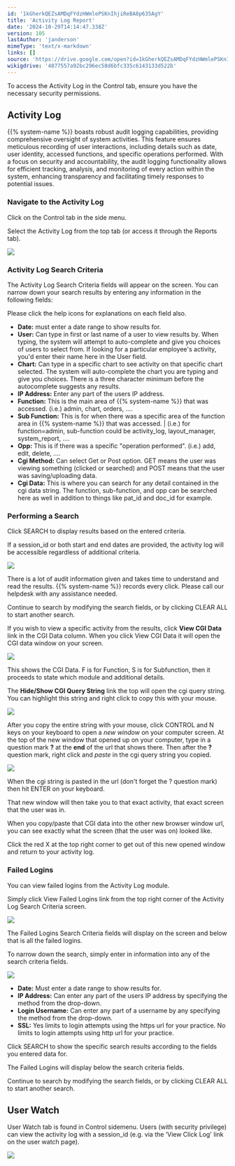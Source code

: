 ```yaml
---
id: '1kGherkQEZsAMDqFYdzHWmlePSKnIhjiReBA8p635AgY'
title: 'Activity Log Report'
date: '2024-10-29T14:14:47.338Z'
version: 105
lastAuthor: 'janderson'
mimeType: 'text/x-markdown'
links: []
source: 'https://drive.google.com/open?id=1kGherkQEZsAMDqFYdzHWmlePSKnIhjiReBA8p635AgY'
wikigdrive: '4877557a92bc296ec58d6bfc335c6143133d522b'
---
```

To access the Activity Log in the Control tab, ensure you have the necessary security permissions.

## Activity Log

{{% system-name %}} boasts robust audit logging capabilities, providing comprehensive oversight of system activities. This feature ensures meticulous recording of user interactions, including details such as date, user identity, accessed functions, and specific operations performed. With a focus on security and accountability, the audit logging functionality allows for efficient tracking, analysis, and monitoring of every action within the system, enhancing transparency and facilitating timely responses to potential issues.

### Navigate to the Activity Log

Click on the Control tab in the side menu.

Select the Activity Log from the top tab (or access it through the Reports tab).

![](../activity-log-report.assets/7474b2e06ee53d375a6caaec2af7da97.png)

### Activity Log Search Criteria

The Activity Log Search Criteria fields will appear on the screen. You can narrow down your search results by entering any information in the following fields:

Please click the help icons for explanations on each field also.

* <strong>Date:</strong> must enter a date range to show results for.
* <strong>User:</strong> Can type in first or last name of a user to view results by. When typing, the system will attempt to auto-complete and give you choices of users to select from. If looking for a particular employee's activity, you'd enter their name here in the User field.
* <strong>Chart:</strong> Can type in a specific chart to see activity on that specific chart selected. The system will auto-complete the chart you are typing and give you choices. There is a three character minimum before the autocomplete suggests any results.
* <strong>IP Address:</strong> Enter any part of the users IP address.
* <strong>Function:</strong> This is the main area of {{% system-name %}} that was accessed. (i.e.) admin, chart, orders, ….
* <strong>Sub Function:</strong> This is for when there was a specific area of the function area in {{% system-name %}} that was accessed. | (i.e.) for function=admin, sub-function could be activity_log, layout_manager, system_report, ….
* <strong>Opp:</strong> This is if there was a specific "operation performed". (i.e.) add, edit, delete, ….
* <strong>Cgi Method:</strong> Can select Get or Post option. GET means the user was viewing something (clicked or searched) and POST means that the user was saving/uploading data.
* <strong>Cgi Data:</strong> This is where you can search for any detail contained in the cgi data string. The function, sub-function, and opp can be searched here as well in addition to things like pat_id and doc_id for example.

### Performing a Search

Click SEARCH to display results based on the entered criteria.

If a session_id or both start and end dates are provided, the activity log will be accessible regardless of additional criteria.

![](../activity-log-report.assets/0414b7210cc22d3abf4033d93d920c11.png)

There is a lot of audit information given and takes time to understand and read the results. {{% system-name %}} records every click. Please call our helpdesk with any assistance needed.

Continue to search by modifying the search fields, or by clicking CLEAR ALL to start another search.

If you wish to view a specific activity from the results, click **View CGI Data** link in the CGI Data column. When you click View CGI Data it will open the CGI data window on your screen.

![](../activity-log-report.assets/41e4d8aeca78fbebd3b30d8631c4b6fb.png)

This shows the CGI Data. F is for Function, S is for Subfunction, then it proceeds to state which module and additional details.

The **Hide/Show CGI Query String** link the top will open the cgi query string. You can highlight this string and right click to copy this with your mouse.

![](../activity-log-report.assets/9425de75c5a85c2186b968c951c97b5e.png)

After you copy the entire string with your mouse, click CONTROL and N keys on your keyboard to open a *new window* on your computer screen. At the top of the new window that opened up on your computer, type in a question mark **?** at the **end** of the url that shows there. Then after the **?** question mark, right click and *paste* in the cgi query string you copied.

![](../activity-log-report.assets/028496aef9da28dec936c9256960c621.png)

When the cgi string is pasted in the url (don't forget the ? question mark) then hit ENTER on your keyboard.

That new window will then take you to that exact activity, that exact screen that the user was in.

When you copy/paste that CGI data into the other new browser window url, you can see exactly what the screen (that the user was on) looked like.

Click the red X at the top right corner to get out of this new opened window and return to your activity log.

### Failed Logins

You can view failed logins from the Activity Log module.

Simply click View Failed Logins link from the top right corner of the Activity Log Search Criteria screen.

![](../activity-log-report.assets/8167bed2baca2dee80e790889f235fa2.png)

The Failed Logins Search Criteria fields will display on the screen and below that is all the failed logins.

To narrow down the search, simply enter in information into any of the search criteria fields.

![](../activity-log-report.assets/d2d34bca7689207b6427a529d37b9346.png)

* <strong>Date:</strong> Must enter a date range to show results for.
* <strong>IP Address:</strong> Can enter any part of the users IP address by specifying the method from the drop-down.
* <strong>Login Username:</strong> Can enter any part of a username by any specifying the method from the drop-down.
* <strong>SSL:</strong> Yes limits to login attempts using the https url for your practice. No limits to login attempts using http url for your practice.

Click SEARCH to show the specific search results according to the fields you entered data for.

The Failed Logins will display below the search criteria fields.

Continue to search by modifying the search fields, or by clicking CLEAR ALL to start another search.

## User Watch

User Watch tab is found in Control sidemenu. Users (with security privilege) can view the activity log with a session_id (e.g. via the ‘View Click Log' link on the user watch page).

![](../activity-log-report.assets/0203665d1d530c372f1e27ed8eb151d2.png)
